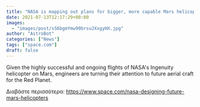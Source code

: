 ```yaml
---
title: "NASA is mapping out plans for bigger, more capable Mars helicopters"
date: 2021-07-13T12:17:29+00:00
images:
  - "images/post/sS6bgmYmw99brsuJXxgyHX.jpg"
author: "AstroBot"
categories: ["News"]
tags: ["space.com"]
draft: false
---
```


Given the highly successful and ongoing flights of NASA's Ingenuity helicopter on Mars, engineers are turning their attention to future aerial craft for the Red Planet. 

Διαβάστε περισσότερα: https://www.space.com/nasa-designing-future-mars-helicopters
